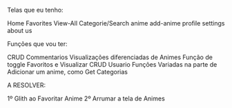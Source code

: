 Telas que eu tenho: 

Home 
Favorites
View-All
Categorie/Search
anime
add-anime
profile
settings 
about us


Funções que vou ter: 

CRUD Commentarios 
Visualizações diferenciadas de Animes
Função de toggle Favoritos e Visualizar
CRUD Usuario
Funções Variadas na parte de Adicionar um anime, como Get Categorias 


A RESOLVER: 

1º Glith ao Favoritar Anime
2º Arrumar a tela de Animes 
